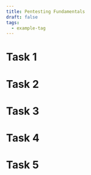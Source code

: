 ```yaml
---
title: Pentesting Fundamentals
draft: false
tags:
  - example-tag
---
```

# Task 1
# Task 2
# Task 3
# Task 4
# Task 5

